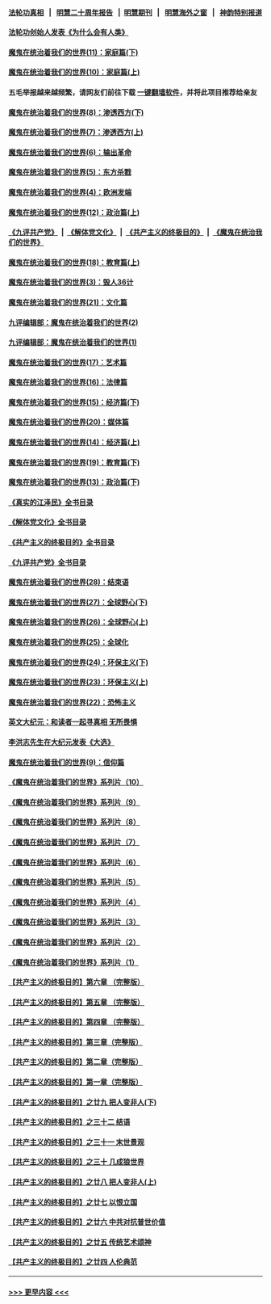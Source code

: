 #### [法轮功真相](https://github.com/gfw-breaker/truth/blob/master/README.md?t=0) &nbsp;&nbsp;|&nbsp;&nbsp; [明慧二十周年报告](https://github.com/gfw-breaker/mh-reports/blob/master/README.md?t=0) &nbsp;&nbsp;|&nbsp;&nbsp;[明慧期刊](https://github.com/gfw-breaker/mh-qikan) &nbsp;&nbsp;|&nbsp;&nbsp; [明慧海外之窗](https://github.com/gfw-breaker/mh-news/blob/master/README.md?t=0) &nbsp;&nbsp;|&nbsp;&nbsp; [神韵特别报道](https://github.com/gfw-breaker/mh-news/blob/master/shenyun.md?t=0)
#### [法轮功创始人发表《为什么会有人类》](../pages/nsc422/n13912117.md?t=03231543) 
#### [魔鬼在统治着我们的世界(11)：家庭篇(下)](../pages/nsc422/n10440961.md?t=03231543) 
#### [魔鬼在统治着我们的世界(10)：家庭篇(上)](../pages/nsc422/n10435448.md?t=03231543) 
#### 五毛举报越来越频繁，请网友们前往下载 [一键翻墙软件](https://github.com/gfw-breaker/ssr-accounts)，并将此项目推荐给亲友
#### [魔鬼在统治着我们的世界(8)：渗透西方(下)](../pages/nsc422/n10429603.md?t=03231543) 
#### [魔鬼在统治着我们的世界(7)：渗透西方(上)](../pages/nsc422/n10426013.md?t=03231543) 
#### [魔鬼在统治着我们的世界(6)：输出革命](../pages/nsc422/n10421536.md?t=03231543) 
#### [魔鬼在统治着我们的世界(5)：东方杀戮](../pages/nsc422/n10417707.md?t=03231543) 
#### [魔鬼在统治着我们的世界(4)：欧洲发端](../pages/nsc422/n10414890.md?t=03231543) 
#### [魔鬼在统治着我们的世界(12)：政治篇(上)](../pages/nsc422/n10444576.md?t=03231543) 
#### [《九评共产党》](https://github.com/begood0513/9ping.md/blob/master/README.md) &nbsp;|&nbsp; [《解体党文化》](../../../../jtdwh.md/blob/master/README.md)  &nbsp;|&nbsp; [《共产主义的终极目的》](../../../../gczydzjmd.md/blob/master/README.md) &nbsp;|&nbsp; [《魔鬼在统治我们的世界》](../../../../mgztzwmdsj.md/blob/master/README.md) 
#### [魔鬼在统治着我们的世界(18)：教育篇(上)](../pages/nsc422/n10526970.md?t=03231543) 
#### [魔鬼在统治着我们的世界(3)：毁人36计](../pages/nsc422/n10411583.md?t=03231543) 
#### [魔鬼在统治着我们的世界(21)：文化篇](../pages/nsc422/n10597706.md?t=03231543) 
#### [九评编辑部：魔鬼在统治着我们的世界(2)](../pages/nsc422/n10410036.md?t=03231543) 
#### [九评编辑部：魔鬼在统治着我们的世界(1)](../pages/nsc422/n10406825.md?t=03231543) 
#### [魔鬼在统治着我们的世界(17)：艺术篇](../pages/nsc422/n10499093.md?t=03231543) 
#### [魔鬼在统治着我们的世界(16)：法律篇](../pages/nsc422/n10485969.md?t=03231543) 
#### [魔鬼在统治着我们的世界(15)：经济篇(下)](../pages/nsc422/n10469975.md?t=03231543) 
#### [魔鬼在统治着我们的世界(20)：媒体篇](../pages/nsc422/n10586579.md?t=03231543) 
#### [魔鬼在统治着我们的世界(14)：经济篇(上)](../pages/nsc422/n10457370.md?t=03231543) 
#### [魔鬼在统治着我们的世界(19)：教育篇(下)](../pages/nsc422/n10564808.md?t=03231543) 
#### [魔鬼在统治着我们的世界(13)：政治篇(下)](../pages/nsc422/n10448270.md?t=03231543) 
#### [《真实的江泽民》全书目录](../pages/nsc422/n13721399.md?t=03231543) 
#### [《解体党文化》全书目录](../pages/nsc422/n13721157.md?t=03231543) 
#### [《共产主义的终极目的》全书目录](../pages/nsc422/n13721048.md?t=03231543) 
#### [《九评共产党》全书目录](../pages/nsc422/n13708085.md?t=03231543) 
#### [魔鬼在统治着我们的世界(28)：结束语](../pages/nsc422/n10936246.md?t=03231543) 
#### [魔鬼在统治着我们的世界(27)：全球野心(下)](../pages/nsc422/n10928319.md?t=03231543) 
#### [魔鬼在统治着我们的世界(26)：全球野心(上)](../pages/nsc422/n10900318.md?t=03231543) 
#### [魔鬼在统治着我们的世界(25)：全球化](../pages/nsc422/n10788205.md?t=03231543) 
#### [魔鬼在统治着我们的世界(24)：环保主义(下)](../pages/nsc422/n10695307.md?t=03231543) 
#### [魔鬼在统治着我们的世界(23)：环保主义(上)](../pages/nsc422/n10688613.md?t=03231543) 
#### [魔鬼在统治着我们的世界(22)：恐怖主义](../pages/nsc422/n10614727.md?t=03231543) 
#### [英文大纪元：和读者一起寻真相 无所畏惧](../pages/nsc422/n12542027.md?t=03231543) 
#### [李洪志先生在大纪元发表《大选》](../pages/nsc422/n12534746.md?t=03231543) 
#### [魔鬼在统治着我们的世界(9)：信仰篇](../pages/nsc422/n10432159.md?t=03231543) 
#### [《魔鬼在统治着我们的世界》系列片（10）](../pages/nsc422/n12292670.md?t=03231543) 
#### [《魔鬼在统治着我们的世界》系列片（9）](../pages/nsc422/n12290859.md?t=03231543) 
#### [《魔鬼在统治着我们的世界》系列片（8）](../pages/nsc422/n12287445.md?t=03231543) 
#### [《魔鬼在统治着我们的世界》系列片（7）](../pages/nsc422/n12283425.md?t=03231543) 
#### [《魔鬼在统治着我们的世界》系列片（6）](../pages/nsc422/n12282314.md?t=03231543) 
#### [《魔鬼在统治着我们的世界》系列片（5）](../pages/nsc422/n12281419.md?t=03231543) 
#### [《魔鬼在统治着我们的世界》系列片（4）](../pages/nsc422/n12274024.md?t=03231543) 
#### [《魔鬼在统治着我们的世界》系列片（3）](../pages/nsc422/n12271322.md?t=03231543) 
#### [《魔鬼在统治着我们的世界》系列片（2）](../pages/nsc422/n12269049.md?t=03231543) 
#### [《魔鬼在统治着我们的世界》系列片（1）](../pages/nsc422/n12267575.md?t=03231543) 
#### [【共产主义的终极目的】第六章 （完整版）](../pages/nsc422/n11428913.md?t=03231543) 
#### [【共产主义的终极目的】第五章 （完整版）](../pages/nsc422/n11428912.md?t=03231543) 
#### [【共产主义的终极目的】第四章 （完整版）](../pages/nsc422/n11428907.md?t=03231543) 
#### [【共产主义的终极目的】第三章（完整版）](../pages/nsc422/n11428848.md?t=03231543) 
#### [【共产主义的终极目的】第二章（完整版）](../pages/nsc422/n11428831.md?t=03231543) 
#### [【共产主义的终极目的】第一章（完整版）](../pages/nsc422/n11417651.md?t=03231543) 
#### [【共产主义的终极目的】之廿九 把人变非人(下)](../pages/nsc422/n11344140.md?t=03231543) 
#### [【共产主义的终极目的】之三十二 结语](../pages/nsc422/n11360535.md?t=03231543) 
#### [【共产主义的终极目的】之三十一 末世景观](../pages/nsc422/n11351129.md?t=03231543) 
#### [【共产主义的终极目的】之三十 几成狼世界](../pages/nsc422/n11348280.md?t=03231543) 
#### [【共产主义的终极目的】之廿八 把人变非人(上)](../pages/nsc422/n11340492.md?t=03231543) 
#### [【共产主义的终极目的】之廿七 以恨立国](../pages/nsc422/n11336944.md?t=03231543) 
#### [【共产主义的终极目的】之廿六 中共对抗普世价值](../pages/nsc422/n11324785.md?t=03231543) 
#### [【共产主义的终极目的】之廿五 传统艺术颂神](../pages/nsc422/n11296396.md?t=03231543) 
#### [【共产主义的终极目的】之廿四 人伦典范](../pages/nsc422/n11296397.md?t=03231543) 

----
#### [ >>> 更早内容 <<< ](../indexes/nsc422-earlier.md)

